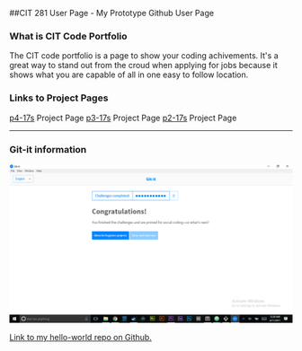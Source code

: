
##CIT 281 User Page - My Prototype Github User Page

### What is CIT Code Portfolio
The CIT code portfolio is a page to show your coding achivements. It's a great way to stand out from the croud when applying for jobs because it shows what you are capable of all in one easy to follow location.

### Links to Project Pages
[p4-17s](https://uo-cit.github.io/p4-17s-LoganCrawford/) Project Page
[p3-17s](https://uo-cit.github.io/p3-17s-LoganCrawford/) Project Page
[p2-17s](https://uo-cit.github.io/p2-17S-LoganCrawford/) Project Page

----------------------

### Git-it information
![Git-it Exercises Completion Page](images/gitit-exercises.jpg)

[Link to my hello-world repo on Github.](https://github.com/LoganCrawford/hello-world)
